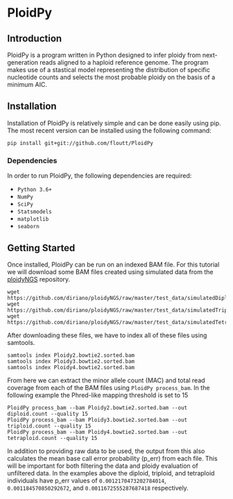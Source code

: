 # PloidPy

## Introduction
PloidPy is a program written in Python designed to infer ploidy from next-generation reads aligned to a haploid reference genome. The program makes use of a stastical model representing the distribution of specific nucleotide counts and selects the most probable ploidy on the basis of a minimum AIC.

## Installation
Installation of PloidPy is relatively simple and can be done easily using pip. The most recent version can be installed using the following command:
```
pip install git+git://github.com/floutt/PloidPy
```
### Dependencies
In order to run PloidPy, the following dependencies are required:
- `Python 3.6+`
- `NumPy`
- `SciPy`
- `Statsmodels`
- `matplotlib`
- `seaborn`

## Getting Started
Once installed, PloidPy can be run on an indexed BAM file. For this tutorial we will download some BAM files created using simulated data from the [ploidyNGS](https://github.com/diriano/ploidyNGS) repository.
```
wget https://github.com/diriano/ploidyNGS/raw/master/test_data/simulatedDiploidGenome/Ploidy2.bowtie2.sorted.bam
wget https://github.com/diriano/ploidyNGS/raw/master/test_data/simulatedTriploidGenome/Ploidy3.bowtie2.sorted.bam
wget https://github.com/diriano/ploidyNGS/raw/master/test_data/simulatedTetraploidGenome/Ploidy4.bowtie2.sorted.bam
```
After downloading these files, we have to index all of these files using samtools.
```
samtools index Ploidy2.bowtie2.sorted.bam
samtools index Ploidy3.bowtie2.sorted.bam
samtools index Ploidy4.bowtie2.sorted.bam
```
From here we can extract the minor allele count (MAC) and total read coverage from each of the BAM files using `PloidPy process_bam`. In the following example the Phred-like mapping threshold is set to 15 
```
PloidPy process_bam --bam Ploidy2.bowtie2.sorted.bam --out diploid.count --quality 15
PloidPy process_bam --bam Ploidy3.bowtie2.sorted.bam --out triploid.count --quality 15
PloidPy process_bam --bam Ploidy4.bowtie2.sorted.bam --out tetraploid.count --quality 15
```
In addition to providing raw data to be used, the output from this also calculates the mean base call error probability (p_err) from each file. This will be important for both filtering the data and ploidy evaluation of unfiltered data. In the examples above the diploid, triploid, and tetraploid individuals have p_err values of `0.0012170473202784014`, `0.001184570850292672`, and `0.0011672555287687418` respectively.
